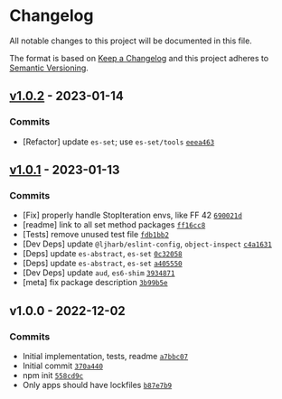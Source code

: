 # Changelog

All notable changes to this project will be documented in this file.

The format is based on [Keep a Changelog](https://keepachangelog.com/en/1.0.0/)
and this project adheres to [Semantic Versioning](https://semver.org/spec/v2.0.0.html).

## [v1.0.2](https://github.com/es-shims/Set.prototype.union/compare/v1.0.1...v1.0.2) - 2023-01-14

### Commits

- [Refactor] update `es-set`; use `es-set/tools` [`eeea463`](https://github.com/es-shims/Set.prototype.union/commit/eeea463d30f9d9d2dad7efedf2e5d1acf1e8211a)

## [v1.0.1](https://github.com/es-shims/Set.prototype.union/compare/v1.0.0...v1.0.1) - 2023-01-13

### Commits

- [Fix] properly handle StopIteration envs, like FF 42 [`690021d`](https://github.com/es-shims/Set.prototype.union/commit/690021d7e55a95ae4f8370b17be13433a347921b)
- [readme] link to all set method packages [`ff16cc8`](https://github.com/es-shims/Set.prototype.union/commit/ff16cc8f8c53c3636a274b159e5f9f5e69f1cd6f)
- [Tests] remove unused test file [`fdb1bb2`](https://github.com/es-shims/Set.prototype.union/commit/fdb1bb28a82e298d0b78999b67d1596e406644a2)
- [Dev Deps] update `@ljharb/eslint-config`, `object-inspect` [`c4a1631`](https://github.com/es-shims/Set.prototype.union/commit/c4a1631cf9dcafc15bb66c86665c6aeb3304d6cd)
- [Deps] update `es-abstract`, `es-set` [`0c32058`](https://github.com/es-shims/Set.prototype.union/commit/0c32058ab9db4453bf906202baab1d4c3a63d2ab)
- [Deps] update `es-abstract`, `es-set` [`a405550`](https://github.com/es-shims/Set.prototype.union/commit/a4055500cf8485d99e4766da4f77431ab24073de)
- [Dev Deps] update `aud`, `es6-shim` [`3934871`](https://github.com/es-shims/Set.prototype.union/commit/39348712fafba38320ea2fb36041d3aa482b073a)
- [meta] fix package description [`3b99b5e`](https://github.com/es-shims/Set.prototype.union/commit/3b99b5edc9fa69a2e2374d1061cfc82a5462e44e)

## v1.0.0 - 2022-12-02

### Commits

- Initial implementation, tests, readme [`a7bbc07`](https://github.com/es-shims/Set.prototype.union/commit/a7bbc0794a249af8a99f820a038bb620912b46e0)
- Initial commit [`370a440`](https://github.com/es-shims/Set.prototype.union/commit/370a44001e17a4661e26d6c56383a5b243068717)
- npm init [`558cd9c`](https://github.com/es-shims/Set.prototype.union/commit/558cd9cc89dfceb1c8d46cf897f8244665003c15)
- Only apps should have lockfiles [`b87e7b9`](https://github.com/es-shims/Set.prototype.union/commit/b87e7b9a059784284e787d06f3fc960d90c2048e)
